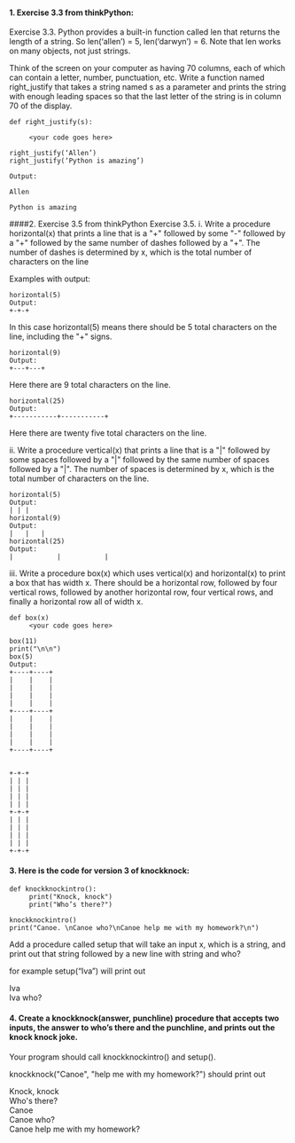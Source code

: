 #### 1. Exercise 3.3 from thinkPython:
Exercise 3.3. Python provides a built-in function called len that returns the length of a string.
So len(‘allen’) = 5, len(‘darwyn’) = 6. Note that len works on many objects, not just strings.

Think of the screen on your computer as having 70 columns, each of which can contain a letter, number, punctuation, etc. Write a function named right_justify that takes a string named s as a parameter and prints the string with enough leading spaces so that the last letter of the string is in column 70 of the display.

```
def right_justify(s):

     <your code goes here>

right_justify(‘Allen’)
right_justify(‘Python is amazing’)

Output:
                                                                                                         Allen
                                                                                             Python is amazing
```

####2. Exercise 3.5 from thinkPython
Exercise 3.5. 
i. Write a procedure horizontal(x) that prints a line that is a "+" followed by some "-" followed by a "+" followed by the same number of dashes followed by a "+". The number of dashes is determined by x, which is the total number of characters on the line

Examples with output:
```
horizontal(5)
Output:
+-+-+
```
In this case horizontal(5) means there should be 5 total characters on the line, including the "+" signs.

```
horizontal(9)
Output:
+---+---+
```
Here there are 9 total characters on the line.
```
horizontal(25)
Output:
+-----------+-----------+
```
Here there are twenty five total characters on the line.

ii. Write a procedure vertical(x) that prints a line that is a "|" followed by some spaces followed by a "|" followed by the same number of spaces followed by a "|". The number of spaces is determined by x, which is the total number of characters on the line.
```
horizontal(5)
Output:
| | |
horizontal(9)
Output:
|   |   |
horizontal(25)
Output:
|           |           |
```

iii. Write a procedure box(x) which uses vertical(x) and horizontal(x) to print a box that has width x. There should be a horizontal row, followed by four vertical rows, followed by another horizontal row, four vertical rows, and finally a horizontal row all of width x. 

```
def box(x)
     <your code goes here>
     
box(11)
print("\n\n")
box(5)
Output:
+----+----+
|    |    |
|    |    |
|    |    |
|    |    |
+----+----+
|    |    |
|    |    |
|    |    |
|    |    |
+----+----+


+-+-+
| | |
| | |
| | |
| | |
+-+-+
| | |
| | |
| | |
| | |
+-+-+
```

#### 3. Here is the code for version 3 of knockknock:
```
def knockknockintro():
     print("Knock, knock")
     print("Who’s there?")

knockknockintro()
print("Canoe. \nCanoe who?\nCanoe help me with my homework?\n")
```

Add a procedure called setup that will take an input x, which is a string, and print out that string followed by a 
new line with string and who?

for example  setup(“Iva”)  will print out

Iva
<br>
Iva who?

#### 4. Create a knockknock(answer, punchline) procedure that accepts two inputs, the answer to who’s there and the punchline, and prints out the knock knock joke. 

Your program should call knockknockintro() and setup().

knockknock("Canoe", "help me with my homework?") should print out

Knock, knock
<br>
Who's there?
<br>
Canoe
<br>
Canoe who?
<br>
Canoe help me with my homework?

